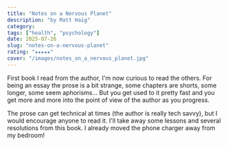 ```yaml
---
title: "Notes on a Nervous Planet"
description: "by Matt Haig"
category:
tags: ["health", "psychology"]
date: 2025-07-26
slug: "notes-on-a-nervous-planet"
rating: "★★★★★"
cover: "/images/notes_on_a_nervous_planet.jpg"
---
```


First book I read from the author, I'm now curious to read the others. For being an essay the prose is a bit strange,
some chapters are shorts, some longer, some seem aphorisms... But you get used to it pretty fast and you get more and
more into the point of view of the author as you progress.

<!--more-->

The prose can get technical at times (the author is really tech savvy), but I would encourage anyone to read it.
I'll take away some lessons and several resolutions from this book. I already moved the phone charger away
from my bedroom!
